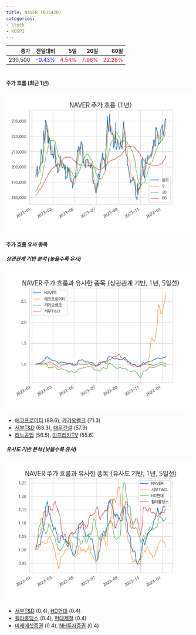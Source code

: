 ```yaml
---
title: NAVER (035420)
categories:
- Stock
- KOSPI
---
```


|종가|전일대비|5일|20일|60일|
|---:|-------:|--:|---:|---:|
|230,500|<span style="color: blue">-0.43%</span>|<span style="color: red">4.54%</span>|<span style="color: red">7.96%</span>|<span style="color: red">22.28%</span>|

<!-- more -->
#
#### 주가 흐름 (최근 1년)
![035420](/assets/images/stock/035420.png)


#### 주가 흐름 유사 종목


##### 상관관계 기반 분석 (높을수록 유사)
![035420](/assets/images/stock/035420_corr.png)
- [에코프로머티](/450080/) (89.6), [카카오뱅크](/323410/) (71.3)
- [서부T&D](/006730/) (63.3), [대우건설](/047040/) (57.9)
- [리노공업](/058470/) (56.5), [아프리카TV](/067160/) (55.6)


##### 유사도 기반 분석 (낮을수록 유사)	
![035420](/assets/images/stock/035420_sim.png)
- [서부T&D](/006730/) (0.4), [HD현대](/267250/) (0.4)
- [휠라홀딩스](/081660/) (0.4), [현대제철](/004020/) (0.4)
- [미래에셋증권](/006800/) (0.4), [NH투자증권](/005940/) (0.4)